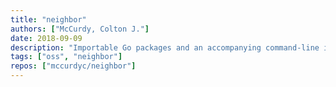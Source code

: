 ```yaml
---
title: "neighbor"
authors: ["McCurdy, Colton J."]
date: 2018-09-09
description: "Importable Go packages and an accompanying command-line interface for searching, efficiently cloning and executing an arbitrary command against GitHub projects, to avoid having to 'roll your own'."
tags: ["oss", "neighbor"]
repos: ["mccurdyc/neighbor"]
---
```

